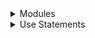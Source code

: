 <details>
    <summary>Modules</summary>

# What is module in Rust and how do you define one?

* **Organizational Units:** Modules logically group related code (functions, structs, enums, traits, constants, and even other modules) enhancing readability, maintainability, and reusability.
* **Namespaces:** Modules prevent naming conflicts, allowing the use of identical identifiers in different parts of your project.
* **Privacy Control:** Items within a module are private by default. The `pub` keyword designates items (or parts of items) as publicly accessible.
* **Hierarchical Structures:** Modules can nest arbitrarily, enabling the creation of complex project structures.

**Defining Modules: Syntax**

```rust
mod module_name {
    // Optional inner attributes (e.g., #[cfg(test)], #[doc = "Description"])
    // Module items:
    pub fn my_function() { ... } 
    pub struct MyStruct { ... } 
    mod nested_module { ... } 
    // ... other items
}
```

**Key Points:**

* **`mod` keyword:** Declares a module.
* **Visibility:** Items are private unless marked with `pub`.
* **File/Directory Mapping:**  Module content resides in `module_name.rs` or a directory named `module_name/` with a `mod.rs` file.
* **`unsafe` (optional):**  Use before `mod` for modules containing `unsafe` blocks. 

**Example:**

```rust
mod restaurant { 
    pub struct Order { ... }
    fn take_order() { ... }

    mod kitchen { 
        fn prepare_food() { ... } 
    }
}
```

# How do modules interact with types in Rust?

* **Shared Namespace:** Modules and types reside in the same namespace. This means:
    * **Uniqueness:** You cannot define a type (struct, enum, trait)  and a module with the same name within the same scope.
    * **Organization:** Modules can contain type definitions, organizing related types together and providing a namespace.
* **Visibility Control:** The `pub` keyword controls whether types defined within a module are accessible from outside:
    * **Private by default:**  Types within a module are private unless explicitly marked with `pub`.
    * **Public types:** Types marked with `pub` can be used elsewhere in your crate or by external crates if your module is also `pub`.
* **Type Paths:**  To reference types across modules, use a path-like syntax:
    ```rust
    use my_module::my_struct::MyType; 
    ```

**Example:**

```rust
mod inventory {
    pub struct Item {
        name: String,
        quantity: u32,
    }
}

fn main() {
    let item = inventory::Item {
        name: "Widget".to_string(),
        quantity: 5,
    };
}
```


# Can you use the `unsafe` keyword before the `mod` keyword in Rust?

* **Technically yes, but practically no:** While the syntax `unsafe mod ...` is allowed, Rust's compiler will reject it as semantically invalid.
* **Purpose:** This unusual allowance exists mainly for macros. Macros can process code before the compiler's usual checks, potentially using the `unsafe mod` syntax for transformations.
* **Normal usage:** In regular Rust code, you would never directly write `unsafe mod`. Instead, you use `unsafe` blocks **within** modules or `unsafe` implementations of traits (`unsafe impl`).

Absolutely! Here's the revised version incorporating your notes:

# How does Rust locate module files?

Rust uses a predictable convention to map module structure to the file system:

* **File-based modules:**
    * The module name directly corresponds to the filename (minus the `.rs`extension).
    * **Example:** the module `crate::util::config` would reside in the file `util/config.rs`.

* **Directory-based modules:**
    * A directory named after the module contains a file named `mod.rs`.
    * **Example:** the module `crate::util` could have its contents in `util/mod.rs`.

* **Key points:**
    * You cannot mix file-based and directory-based modules for the same module name.
    * Rust favors file-based modules for a cleaner structure, especially since Rust 2018 edition.

**Additional Notes:**

* The `crate::` portion indicates the module starts at your project's root. 
* Nested modules reflect their hierarchy in the directory structure. For example, `crate::util::config` would be within the `util` directory. 


Here's a more comprehensive version of the flashcard, explaining the `path` attribute's purpose and adding helpful context:

# Why use the `path` attribute on Rust modules?

* **Overriding default loading:**  The `path` attribute lets you specify an alternative file path for a module's content, deviating from Rust's standard file/directory mapping.
* **Common use cases:**
    * **Legacy code:** Integrating code with structures not matching Rust's conventions.
    * **Generated code:**  Accommodating files produced by build tools or code generators.
    * **Refactoring:**  Temporarily handling module location changes during code reorganization. 
* **Example:**
   ```rust
   #[path = "../other_location/my_module.rs"]
   mod my_module;
   ```

**Important Notes:**

* **Generally discouraged:**  Prefer adhering to Rust's module file conventions for maintainability and to avoid surprises.
* **Potential for breakages:**  Changes to file locations can make code using the `path` attribute brittle.

# How does the `path` attribute behave within inline modules in Rust?

The `path` attribute's behavior for inline modules depends on the type of the file where it's used:

* **Within `mod.rs` files:**
    * Paths are interpreted relative to the directory containing the `mod.rs` file.

* **Within non-`mod.rs` files (regular Rust files):**
   * Paths are interpreted relative to a directory named after the containing file. This means that if you use `path` in `my_module.rs`, Rust would look for the file within a `my_module` directory next to `my_module.rs`.

**Example:**

```rust
// Inside src/data.rs
#[path = "item.rs"] // Look for 'item.rs' next to 'data.rs'
mod item;       

// Inside src/data/mod.rs
#[path = "../models/order.rs"] // Look for 'order.rs' one directory above 
mod models;  
```

**Note:** Inline modules are generally discouraged in modern Rust due to potential ambiguity, as module boundaries become less clear. 


Absolutely! Here's a refined version of your flashcard, incorporating additional clarity and key points:

# How do Rust modules control code organization and visibility?

* **Organization:**
    * Modules group related code (functions, structs, enums, etc.) into logical, reusable units.
    * Modules create namespaces, preventing naming conflicts between different code sections.

* **Visibility (Encapsulation):**
    * Items within a module are private by default, promoting encapsulation.
    * Use the `pub` keyword to control which items are accessible outside the module:
        * `pub fn ...` - Public function
        * `pub struct ...` - Public struct (its fields remain private unless also marked `pub`)
        * `pub mod ...` - Public module (its contents follow the same visibility rules)

**Example:**

```rust
mod authentication { 
    pub fn login(username: &str, password: &str) -> bool { 
        // ...
    }

    // Private helper function 
    fn hash_password(password: &str) -> String { 
        // ...
    }
}

// In another file:
use authentication::login; 

fn main() {
    login("my_username", "my_password"); 
    // authentication::hash_password(); // Error: Not accessible
} 
```

</details>

<details>
    <summary>Use Statements</summary>

# What is the primary role of the `use` keyword in Rust?

* **Simplifying References:** The `use` keyword streamlines how you refer to items (structs, enums, functions, etc.) from external modules, reducing the need for lengthy paths. 
* **Managing Namespaces:** `use` helps organize your code and prevent naming collisions when working with multiple modules. 

# Explain the basic syntax variations for `use` declarations.

* **Aliasing:**
  ```rust
  use std::io::Read as FileRead;
  ```
* **Importing into Scope:**
  ```rust
  use std::collections::HashMap; // Now use HashMap directly 
  ```
* **Nested Imports:**
  ```rust
  use std::collections::{HashMap, BTreeSet};
  ```
* **Glob imports (Use cautiously):**
  ```rust
  use std::io::*; // Imports all public items from std::io
  ```

# How does the `pub` keyword interact with `use` declarations?

* **Private by Default:** Similar to items, `use` declarations are private to their enclosing module unless marked with `pub`.
* **Re-exporting:** A `pub use` declaration makes an item publicly accessible through the current module, enabling the redirection of names. This can be useful for module organization and creating clear APIs. 

# Provide some illustrative examples of more complex `use` declaration patterns. 

```rust
use std::path::{self, Path, PathBuf}; 

mod foo {
    pub use self::example::iter; // Re-export from nested module
    pub use super::bar::foobar;  // Access item from parent module
}
```

# What's the purpose of underscore imports in Rust ( `use path as _;` )?

* **Trait Imports without Name Binding:**  Import a trait to use its methods without bringing the trait name itself into scope. This avoids potential naming conflicts.
* **Linking External Crates:** Link a crate without introducing its name into the current namespace (e.g., for macro usage).

**Additional Notes**

* Remember that glob imports (`use std::io::*`) can sometimes hinder code readability.  Be mindful of their usage in larger projects.

</details>

